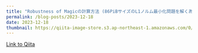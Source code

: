 ```yaml
---
title: "Robustness of Magicの計算方法 (86PiBサイズのL1ノルム最小化問題を解く為には)"
permalink: /blog-posts/2023-12-18
date: 2023-12-18
thumbnail: https://qiita-image-store.s3.ap-northeast-1.amazonaws.com/0/905155/e3cf3348-566d-a705-8ee8-ec7c360b6e95.png
---
```


[Link to Qiita](https://qiita.com/hari64/items/2cb676862149802add11)
